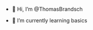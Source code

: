 - 👋 Hi, I’m @ThomasBrandsch
<!--- 👀 I’m interested in ... --->
- 🌱 I’m currently learning basics
<!--- 💞️ I’m looking to collaborate on ...
- 📫 How to reach me ... --->

<!---
ThomasBrandsch/ThomasBrandsch is a ✨ special ✨ repository because its `README.md` (this file) appears on your GitHub profile.
You can click the Preview link to take a look at your changes.
--->
